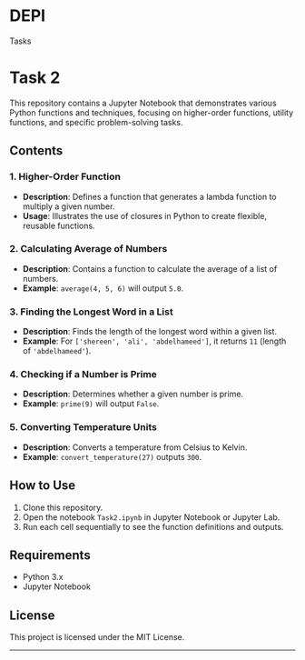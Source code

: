 # DEPI
Tasks


# Task  2

This repository contains a Jupyter Notebook that demonstrates various Python functions and techniques, focusing on higher-order functions, utility functions, and specific problem-solving tasks. 

## Contents

### 1. Higher-Order Function
- **Description**: Defines a function that generates a lambda function to multiply a given number.
- **Usage**: Illustrates the use of closures in Python to create flexible, reusable functions.

### 2. Calculating Average of Numbers
- **Description**: Contains a function to calculate the average of a list of numbers.
- **Example**: `average(4, 5, 6)` will output `5.0`.

### 3. Finding the Longest Word in a List
- **Description**: Finds the length of the longest word within a given list.
- **Example**: For `['shereen', 'ali', 'abdelhameed']`, it returns `11` (length of `'abdelhameed'`).

### 4. Checking if a Number is Prime
- **Description**: Determines whether a given number is prime.
- **Example**: `prime(9)` will output `False`.

### 5. Converting Temperature Units
- **Description**: Converts a temperature from Celsius to Kelvin.
- **Example**: `convert_temperature(27)` outputs `300`.

## How to Use

1. Clone this repository.
2. Open the notebook `Task2.ipynb` in Jupyter Notebook or Jupyter Lab.
3. Run each cell sequentially to see the function definitions and outputs.

## Requirements

- Python 3.x
- Jupyter Notebook

## License

This project is licensed under the MIT License.

---

